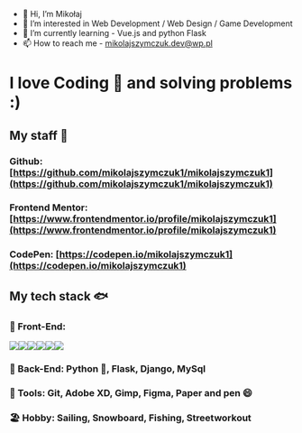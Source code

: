 - 👋 Hi, I’m Mikołaj
- 👀 I’m interested in Web Development / Web Design / Game Development
- 🌱 I’m currently learning - Vue.js and python Flask
- 📫 How to reach me - mikolajszymczuk.dev@wp.pl

# I love Coding 💙 and solving problems :)

## My staff 🦈

### Github: [https://github.com/mikolajszymczuk1/mikolajszymczuk1](https://github.com/mikolajszymczuk1/mikolajszymczuk1)
### Frontend Mentor: [https://www.frontendmentor.io/profile/mikolajszymczuk1](https://www.frontendmentor.io/profile/mikolajszymczuk1)
### CodePen: [https://codepen.io/mikolajszymczuk1](https://codepen.io/mikolajszymczuk1)

## My tech stack 🐟

### 🌟 Front-End:
<img src="https://img.shields.io/badge/HTML5-E34F26?style=for-the-badge&logo=html5&logoColor=white"><img src="https://img.shields.io/badge/CSS3-1572B6?style=for-the-badge&logo=css3&logoColor=white"><img src="https://img.shields.io/badge/Sass-CC6699?style=for-the-badge&logo=sass&logoColor=white"><img src="https://img.shields.io/badge/JavaScript-323330?style=for-the-badge&logo=javascript&logoColor=F7DF1E"><img src="https://img.shields.io/badge/TypeScript-007ACC?style=for-the-badge&logo=typescript&logoColor=white"><img src="https://img.shields.io/badge/Vue.js-35495E?style=for-the-badge&logo=vuedotjs&logoColor=4FC08D">
### 🐊 Back-End: Python 💝, Flask, Django, MySql
### 🧰 Tools: Git, Adobe XD, Gimp, Figma, Paper and pen 😄
### 🏖️ Hobby: Sailing, Snowboard, Fishing, Streetworkout
